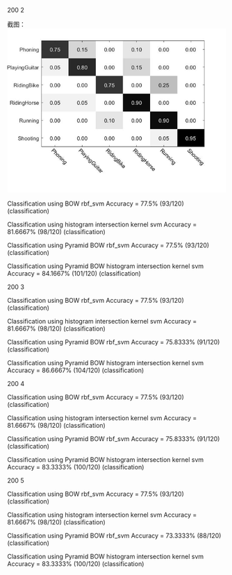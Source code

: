200 2

截图：
![Alt text](https://github.com/loserwin/Graduation-project/blob/master/resultpic/200-2.jpg)

Classification using BOW rbf_svm
Accuracy = 77.5% (93/120) (classification)

Classification using histogram intersection kernel svm
Accuracy = 81.6667% (98/120) (classification)

Classification using Pyramid BOW rbf_svm
Accuracy = 77.5% (93/120) (classification)

Classification using Pyramid BOW histogram intersection kernel svm
Accuracy = 84.1667% (101/120) (classification)

200 3

Classification using BOW rbf_svm
Accuracy = 77.5% (93/120) (classification)

Classification using histogram intersection kernel svm
Accuracy = 81.6667% (98/120) (classification)

Classification using Pyramid BOW rbf_svm
Accuracy = 75.8333% (91/120) (classification)

Classification using Pyramid BOW histogram intersection kernel svm
Accuracy = 86.6667% (104/120) (classification)

200 4

Classification using BOW rbf_svm
Accuracy = 77.5% (93/120) (classification)

Classification using histogram intersection kernel svm
Accuracy = 81.6667% (98/120) (classification)

Classification using Pyramid BOW rbf_svm
Accuracy = 75.8333% (91/120) (classification)

Classification using Pyramid BOW histogram intersection kernel svm
Accuracy = 83.3333% (100/120) (classification)

200 5

Classification using BOW rbf_svm
Accuracy = 77.5% (93/120) (classification)

Classification using histogram intersection kernel svm
Accuracy = 81.6667% (98/120) (classification)

Classification using Pyramid BOW rbf_svm
Accuracy = 73.3333% (88/120) (classification)

Classification using Pyramid BOW histogram intersection kernel svm
Accuracy = 83.3333% (100/120) (classification)

